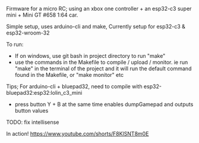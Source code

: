 Firmware for a micro RC; using an xbox one controller + an esp32-c3 super mini + Mini GT #658 1:64 car.

Simple setup, uses arduino-cli and make,
Currently setup for esp32-c3 & esp32-wroom-32

To run:

- If on windows, use git bash in project directory to run "make"
- use the commands in the Makefile to compile / upload / monitor. ie run "make" in the terminal of the project and it will run the default command found in the Makefile, or "make monitor" etc

Tips;
For arduino-cli + bluepad32, need to compile with esp32-bluepad32:esp32:lolin_c3_mini

- press button Y + B at the same time enables dumpGamepad and outputs button values

TODO: fix intellisense

In action!
https://www.youtube.com/shorts/F8KlSNT8m0E
